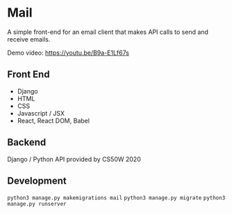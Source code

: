 # Mail

A simple front-end for an email client that makes API calls to send and receive emails.

Demo video: https://youtu.be/B9a-E1Lf67s

## Front End
- Django
- HTML
- CSS
- Javascript / JSX
- React, React DOM, Babel

## Backend
Django / Python API provided by CS50W 2020

## Development

`python3 manage.py makemigrations mail`
`python3 manage.py migrate`
`python3 manage.py runserver`




